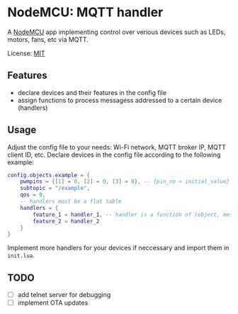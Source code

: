NodeMCU: MQTT handler
===================================

A [NodeMCU](https://nodemcu.readthedocs.io/) app implementing control over verious devices such as LEDs, motors, fans, etc via MQTT.

License: [MIT](https://mit-license.org/)

## Features
- declare devices and their features in the config file
- assign functions to process messagess addressed to a certain device (handlers)


## Usage

Adjust the config file to your needs: Wi-Fi network, MQTT broker IP, MQTT client ID, etc. Declare devices in the config file according to the following example:

```lua
config.objects.example = {
    pwmpins = {[1] = 0, [2] = 0, [3] = 0}, -- {pin_no = initial_value}
    subtopic = "/example",
    qos = 0,
    -- handlers must be a flat table
    handlers = {
        feature_1 = handler_1, -- handler is a function of (object, message)
        feature_2 = handler_2
    }
}
```

Implement more handlers for your devices if neccessary and import them in `init.lua`.


## TODO
- [ ] add telnet server for debugging
- [ ] implement OTA updates
